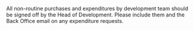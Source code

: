 
All non-routine purchases and expenditures by development team should be signed off by the Head of Development. Please include them and the Back Office email on any expenditure requests.